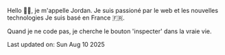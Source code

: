 
Hello 👋🏻, je m'appelle Jordan.
Je suis passioné par le web et les nouvelles technologies
Je suis basé en France 🇫🇷. 


<!--START SENTENCE-->
Quand je ne code pas, je cherche le bouton 'inspecter' dans la vraie vie.
<!--END SENTENCE-->

<!--START DATE-->
Last updated on: Sun Aug 10 2025
<!--END DATE-->


